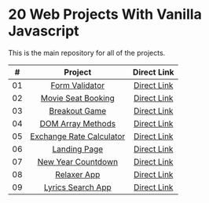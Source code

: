 # 20 Web Projects With Vanilla Javascript

This is the main repository for all of the projects.

|  #  |            Project             | Direct Link |
| :-: | :----------------------------: | :-------: |
| 01  |       [Form Validator](https://github.com/marianaspinto/Curso-20-Projects-With-Vanilla-Javascript/tree/master/01.FormValidator)       | [Direct Link](https://formvalidator0.netlify.app/)  |
| 02  |     [Movie Seat Booking](https://github.com/marianaspinto/Curso-20-Projects-With-Vanilla-Javascript/tree/master/02.Movie%20Seat%20Booking)    | [Direct Link](https://movieseatsbooking01.netlify.app/)  |
| 03  |    [Breakout Game](https://github.com/marianaspinto/Curso-20-Projects-With-Vanilla-Javascript/tree/master/03.Breakout%20Game)     | [Direct Link](https://breakoutgame0.netlify.app/)  |
| 04  |  [DOM Array Methods](https://github.com/marianaspinto/Curso-20-Projects-With-Vanilla-Javascript/tree/master/04.DOM%20Array%20Methods)  | [Direct Link](https://domarraymethods1.netlify.app/)  |
| 05  |  [Exchange Rate Calculator](https://github.com/marianaspinto/Curso-20-Projects-With-Vanilla-Javascript/tree/master/05.Exchange%20Rate%20Calculator)  | [Direct Link](https://exchangeratecalculator1.netlify.app/)  |
| 06  |  [Landing Page](https://github.com/marianaspinto/Curso-20-Projects-With-Vanilla-Javascript/tree/master/06.Landing%20Page)  | [Direct Link](https://landingpage10.netlify.app/)  |
| 07  |  [New Year Countdown](https://github.com/marianaspinto/Curso-20-Projects-With-Vanilla-Javascript/tree/master/07.New%20Year%20Countdown)  | [Direct Link](https://landingpage10.netlify.app/)  |
| 08  |  [Relaxer App](https://github.com/marianaspinto/Curso-20-Projects-With-Vanilla-Javascript/tree/master/08.Relaxer%20App)  | [Direct Link](https://relaxerapp10.netlify.app/)  |
| 09  |  [Lyrics Search App](https://github.com/marianaspinto/Curso-20-Projects-With-Vanilla-Javascript/tree/master/09.Lyrics%20Search%20App)  | [Direct Link](https://lyricssearchapp1.netlify.app/)  |

